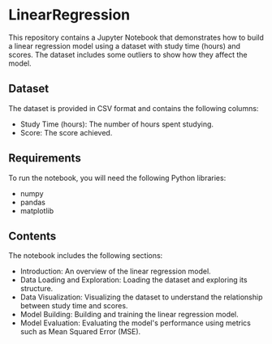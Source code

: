 # LinearRegression

This repository contains a Jupyter Notebook that demonstrates how to build a linear regression model using a dataset with study time (hours) and scores. The dataset includes some outliers to show how they affect the model.

## Dataset
The dataset is provided in CSV format and contains the following columns:

- Study Time (hours): The number of hours spent studying.
- Score: The score achieved.

## Requirements
To run the notebook, you will need the following Python libraries:

- numpy
- pandas
- matplotlib

## Contents
The notebook includes the following sections:

- Introduction: An overview of the linear regression model.
- Data Loading and Exploration: Loading the dataset and exploring its structure.
- Data Visualization: Visualizing the dataset to understand the relationship between study time and scores.
- Model Building: Building and training the linear regression model.
- Model Evaluation: Evaluating the model's performance using metrics such as Mean Squared Error (MSE).
